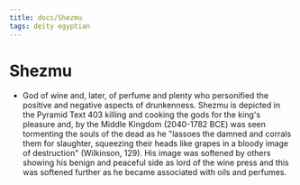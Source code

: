 ```yaml
---
title: docs/Shezmu
tags: deity egyptian
---
```


# Shezmu
- God of wine and, later, of perfume and plenty who personified the positive and negative aspects of drunkenness. Shezmu is depicted in the Pyramid Text 403 killing and cooking the gods for the king's pleasure and, by the Middle Kingdom (2040-1782 BCE) was seen tormenting the souls of the dead as he "lassoes the damned and corrals them for slaughter, squeezing their heads like grapes in a bloody image of destruction" (Wilkinson, 129). His image was softened by others showing his benign and peaceful side as lord of the wine press and this was softened further as he became associated with oils and perfumes.